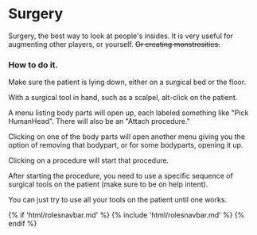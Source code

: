 
# Surgery

Surgery, the best way to look at people's insides. It is very useful for augmenting other players, or yourself.  ~~Or creating monstrosities.~~

### How to do it.

Make sure the patient is lying down, either on a surgical bed or the floor.

With a surgical tool in hand, such as a scalpel, alt-click on the patient. 

A menu listing body parts will open up, each labeled something like "Pick HumanHead".  There will also be an "Attach procedure." 

Clicking on one of the body parts will open another menu giving you the option of removing that bodypart, or for some bodyparts, opening it up. 

Clicking on a procedure will start that procedure. 

After starting the procedure, you need to use a specific sequence of surgical tools on the patient (make sure to be on help intent). 

You can just try to use all your tools on the patient until one works. 


{% if 'html/rolesnavbar.md' %}
    {% include 'html/rolesnavbar.md' %}
{% endif %}
